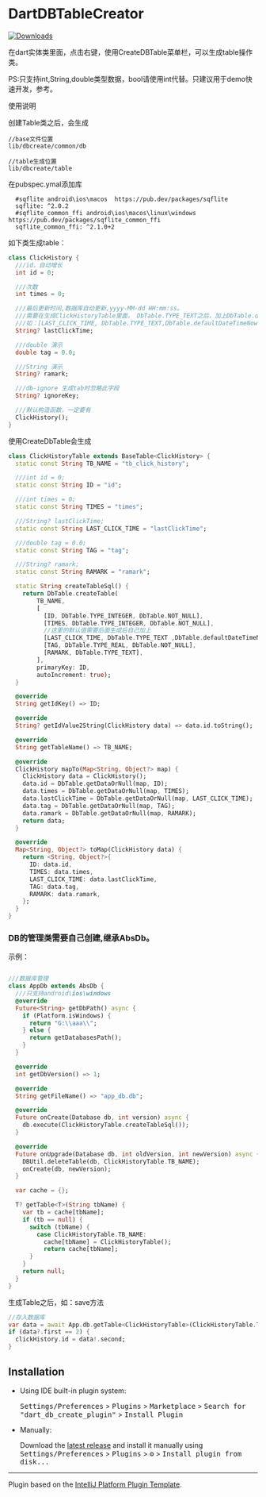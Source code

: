 
<!-- Plugin description -->

# DartDBTableCreator
[![Downloads](https://img.shields.io/badge/download-pagelist-brightgreen)](https://github.com/itzhu/dart_db_create_plugin/blob/main/jars)


在dart实体类里面，点击右键，使用CreateDBTable菜单栏，可以生成table操作类。

PS:只支持int,String,double类型数据，bool请使用int代替。只建议用于demo快速开发，参考。

使用说明

创建Table类之后，会生成
```
//base文件位置
lib/dbcreate/common/db

//table生成位置
lib/dbcreate/table
```

在pubspec.ymal添加库
```
  #sqflite android\ios\macos  https://pub.dev/packages/sqflite
  sqflite: ^2.0.2
  #sqflite_common_ffi android\ios\macos\linux\windows https://pub.dev/packages/sqflite_common_ffi
  sqflite_common_ffi: ^2.1.0+2
```

如下类生成table：
```dart
class ClickHistory {
  ///id，自动增长
  int id = 0;

  ///次数
  int times = 0;

  ///最后更新时间,数据库自动更新,yyyy-MM-dd HH:mm:ss。
  ///需要在生成ClickHistoryTable里面， DbTable.TYPE_TEXT之后，加上DbTable.defaultDateTimeNow()。
  ///如：[LAST_CLICK_TIME, DbTable.TYPE_TEXT,DbTable.defaultDateTimeNow()],
  String? lastClickTime;

  ///double 演示
  double tag = 0.0;

  ///String 演示
  String? ramark;

  ///db-ignore 生成tab时忽略此字段
  String? ignoreKey;

  ///默认构造函数，一定要有
  ClickHistory();
}
```
使用CreateDbTable会生成
```dart
class ClickHistoryTable extends BaseTable<ClickHistory> {
  static const String TB_NAME = "tb_click_history";

  ///int id = 0;
  static const String ID = "id";

  ///int times = 0;
  static const String TIMES = "times";

  ///String? lastClickTime;
  static const String LAST_CLICK_TIME = "lastClickTime";

  ///double tag = 0.0;
  static const String TAG = "tag";

  ///String? ramark;
  static const String RAMARK = "ramark";

  static String createTableSql() {
    return DbTable.createTable(
        TB_NAME,
        [
          [ID, DbTable.TYPE_INTEGER, DbTable.NOT_NULL],
          [TIMES, DbTable.TYPE_INTEGER, DbTable.NOT_NULL],
          //这里的默认值需要后面生成后自己加上
          [LAST_CLICK_TIME, DbTable.TYPE_TEXT ,DbTable.defaultDateTimeNow()],
          [TAG, DbTable.TYPE_REAL, DbTable.NOT_NULL],
          [RAMARK, DbTable.TYPE_TEXT],
        ],
        primaryKey: ID,
        autoIncrement: true);
  }

  @override
  String getIdKey() => ID;

  @override
  String? getIdValue2String(ClickHistory data) => data.id.toString();

  @override
  String getTableName() => TB_NAME;

  @override
  ClickHistory mapTo(Map<String, Object?> map) {
    ClickHistory data = ClickHistory();
    data.id = DbTable.getDataOrNull(map, ID);
    data.times = DbTable.getDataOrNull(map, TIMES);
    data.lastClickTime = DbTable.getDataOrNull(map, LAST_CLICK_TIME);
    data.tag = DbTable.getDataOrNull(map, TAG);
    data.ramark = DbTable.getDataOrNull(map, RAMARK);
    return data;
  }

  @override
  Map<String, Object?> toMap(ClickHistory data) {
    return <String, Object?>{
      ID: data.id,
      TIMES: data.times,
      LAST_CLICK_TIME: data.lastClickTime,
      TAG: data.tag,
      RAMARK: data.ramark,
    };
  }
}


```

### DB的管理类需要自己创建,继承AbsDb。

示例：
```dart

///数据库管理
class AppDb extends AbsDb {
  ///只支持android\ios\windows
  @override
  Future<String> getDbPath() async {
    if (Platform.isWindows) {
      return "G:\\aaa\\";
    } else {
      return getDatabasesPath();
    }
  }

  @override
  int getDbVersion() => 1;

  @override
  String getFileName() => "app_db.db";

  @override
  Future onCreate(Database db, int version) async {
    db.execute(ClickHistoryTable.createTableSql());
  }

  @override
  Future onUpgrade(Database db, int oldVersion, int newVersion) async {
    DBUtil.deleteTable(db, ClickHistoryTable.TB_NAME);
    onCreate(db, newVersion);
  }

  var cache = {};

  T? getTable<T>(String tbName) {
    var tb = cache[tbName];
    if (tb == null) {
      switch (tbName) {
        case ClickHistoryTable.TB_NAME:
          cache[tbName] = ClickHistoryTable();
          return cache[tbName];
      }
    }
    return null;
  }
}


```

生成Table之后，如：save方法
```dart
//存入数据库
var data = await App.db.getTable<ClickHistoryTable>(ClickHistoryTable.TB_NAME)?.save(clickHistory);
if (data?.first == 2) {
  clickHistory.id = data!.second;
}
```


<!-- Plugin description end -->

## Installation

- Using IDE built-in plugin system:
  
  <kbd>Settings/Preferences</kbd> > <kbd>Plugins</kbd> > <kbd>Marketplace</kbd> > <kbd>Search for "dart_db_create_plugin"</kbd> >
  <kbd>Install Plugin</kbd>
  
- Manually:

  Download the [latest release](https://github.com/itzhu/dart_db_create_plugin/blob/main/jars) and install it manually using
  <kbd>Settings/Preferences</kbd> > <kbd>Plugins</kbd> > <kbd>⚙️</kbd> > <kbd>Install plugin from disk...</kbd>


---
Plugin based on the [IntelliJ Platform Plugin Template][template].

[template]: https://github.com/JetBrains/intellij-platform-plugin-template
